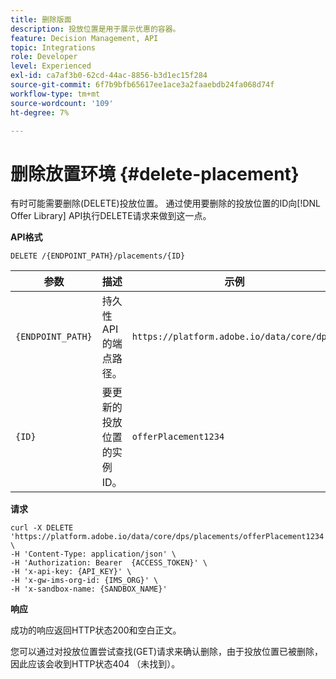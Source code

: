 ```yaml
---
title: 删除版面
description: 投放位置是用于展示优惠的容器。
feature: Decision Management, API
topic: Integrations
role: Developer
level: Experienced
exl-id: ca7af3b0-62cd-44ac-8856-b3d1ec15f284
source-git-commit: 6f7b9bfb65617ee1ace3a2faaebdb24fa068d74f
workflow-type: tm+mt
source-wordcount: '109'
ht-degree: 7%

---
```


# 删除放置环境 {#delete-placement}

有时可能需要删除(DELETE)投放位置。 通过使用要删除的投放位置的ID向[!DNL Offer Library] API执行DELETE请求来做到这一点。

**API格式**

```http
DELETE /{ENDPOINT_PATH}/placements/{ID}
```

| 参数 | 描述 | 示例 |
| --------- | ----------- | ------- |
| `{ENDPOINT_PATH}` | 持久性API的端点路径。 | `https://platform.adobe.io/data/core/dps/` |
| `{ID}` | 要更新的投放位置的实例ID。 | `offerPlacement1234` |

**请求**

```shell
curl -X DELETE 'https://platform.adobe.io/data/core/dps/placements/offerPlacement1234' \
-H 'Content-Type: application/json' \
-H 'Authorization: Bearer  {ACCESS_TOKEN}' \
-H 'x-api-key: {API_KEY}' \
-H 'x-gw-ims-org-id: {IMS_ORG}' \
-H 'x-sandbox-name: {SANDBOX_NAME}'
```

**响应**

成功的响应返回HTTP状态200和空白正文。

您可以通过对投放位置尝试查找(GET)请求来确认删除，由于投放位置已被删除，因此应该会收到HTTP状态404 （未找到）。
